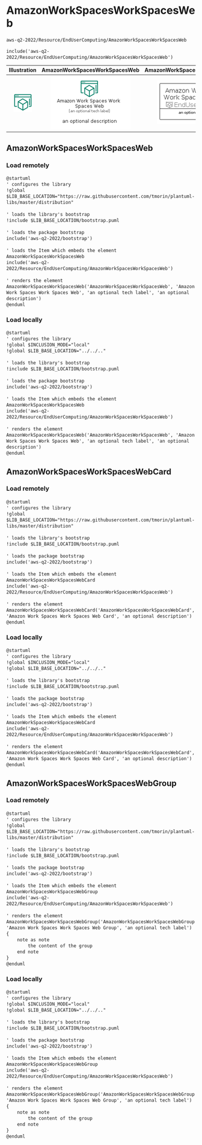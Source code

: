 # AmazonWorkSpacesWorkSpacesWeb


```text
aws-q2-2022/Resource/EndUserComputing/AmazonWorkSpacesWorkSpacesWeb
```

```text
include('aws-q2-2022/Resource/EndUserComputing/AmazonWorkSpacesWorkSpacesWeb')
```



| Illustration | AmazonWorkSpacesWorkSpacesWeb | AmazonWorkSpacesWorkSpacesWebCard | AmazonWorkSpacesWorkSpacesWebGroup |
| :---: | :---: | :---: | :---: |
| ![illustration for Illustration](../../../aws-q2-2022/Resource/EndUserComputing/AmazonWorkSpacesWorkSpacesWeb.png) | ![illustration for AmazonWorkSpacesWorkSpacesWeb](../../../aws-q2-2022/Resource/EndUserComputing/AmazonWorkSpacesWorkSpacesWeb.Local.png) | ![illustration for AmazonWorkSpacesWorkSpacesWebCard](../../../aws-q2-2022/Resource/EndUserComputing/AmazonWorkSpacesWorkSpacesWebCard.Local.png) | ![illustration for AmazonWorkSpacesWorkSpacesWebGroup](../../../aws-q2-2022/Resource/EndUserComputing/AmazonWorkSpacesWorkSpacesWebGroup.Local.png) |




## AmazonWorkSpacesWorkSpacesWeb

### Load remotely
```plantuml
@startuml
' configures the library
!global $LIB_BASE_LOCATION="https://raw.githubusercontent.com/tmorin/plantuml-libs/master/distribution"

' loads the library's bootstrap
!include $LIB_BASE_LOCATION/bootstrap.puml

' loads the package bootstrap
include('aws-q2-2022/bootstrap')

' loads the Item which embeds the element AmazonWorkSpacesWorkSpacesWeb
include('aws-q2-2022/Resource/EndUserComputing/AmazonWorkSpacesWorkSpacesWeb')

' renders the element
AmazonWorkSpacesWorkSpacesWeb('AmazonWorkSpacesWorkSpacesWeb', 'Amazon Work Spaces Work Spaces Web', 'an optional tech label', 'an optional description')
@enduml
```

### Load locally
```plantuml
@startuml
' configures the library
!global $INCLUSION_MODE="local"
!global $LIB_BASE_LOCATION="../../.."

' loads the library's bootstrap
!include $LIB_BASE_LOCATION/bootstrap.puml

' loads the package bootstrap
include('aws-q2-2022/bootstrap')

' loads the Item which embeds the element AmazonWorkSpacesWorkSpacesWeb
include('aws-q2-2022/Resource/EndUserComputing/AmazonWorkSpacesWorkSpacesWeb')

' renders the element
AmazonWorkSpacesWorkSpacesWeb('AmazonWorkSpacesWorkSpacesWeb', 'Amazon Work Spaces Work Spaces Web', 'an optional tech label', 'an optional description')
@enduml
```

## AmazonWorkSpacesWorkSpacesWebCard

### Load remotely
```plantuml
@startuml
' configures the library
!global $LIB_BASE_LOCATION="https://raw.githubusercontent.com/tmorin/plantuml-libs/master/distribution"

' loads the library's bootstrap
!include $LIB_BASE_LOCATION/bootstrap.puml

' loads the package bootstrap
include('aws-q2-2022/bootstrap')

' loads the Item which embeds the element AmazonWorkSpacesWorkSpacesWebCard
include('aws-q2-2022/Resource/EndUserComputing/AmazonWorkSpacesWorkSpacesWeb')

' renders the element
AmazonWorkSpacesWorkSpacesWebCard('AmazonWorkSpacesWorkSpacesWebCard', 'Amazon Work Spaces Work Spaces Web Card', 'an optional description')
@enduml
```

### Load locally
```plantuml
@startuml
' configures the library
!global $INCLUSION_MODE="local"
!global $LIB_BASE_LOCATION="../../.."

' loads the library's bootstrap
!include $LIB_BASE_LOCATION/bootstrap.puml

' loads the package bootstrap
include('aws-q2-2022/bootstrap')

' loads the Item which embeds the element AmazonWorkSpacesWorkSpacesWebCard
include('aws-q2-2022/Resource/EndUserComputing/AmazonWorkSpacesWorkSpacesWeb')

' renders the element
AmazonWorkSpacesWorkSpacesWebCard('AmazonWorkSpacesWorkSpacesWebCard', 'Amazon Work Spaces Work Spaces Web Card', 'an optional description')
@enduml
```

## AmazonWorkSpacesWorkSpacesWebGroup

### Load remotely
```plantuml
@startuml
' configures the library
!global $LIB_BASE_LOCATION="https://raw.githubusercontent.com/tmorin/plantuml-libs/master/distribution"

' loads the library's bootstrap
!include $LIB_BASE_LOCATION/bootstrap.puml

' loads the package bootstrap
include('aws-q2-2022/bootstrap')

' loads the Item which embeds the element AmazonWorkSpacesWorkSpacesWebGroup
include('aws-q2-2022/Resource/EndUserComputing/AmazonWorkSpacesWorkSpacesWeb')

' renders the element
AmazonWorkSpacesWorkSpacesWebGroup('AmazonWorkSpacesWorkSpacesWebGroup', 'Amazon Work Spaces Work Spaces Web Group', 'an optional tech label') {
    note as note
        the content of the group
    end note
}
@enduml
```

### Load locally
```plantuml
@startuml
' configures the library
!global $INCLUSION_MODE="local"
!global $LIB_BASE_LOCATION="../../.."

' loads the library's bootstrap
!include $LIB_BASE_LOCATION/bootstrap.puml

' loads the package bootstrap
include('aws-q2-2022/bootstrap')

' loads the Item which embeds the element AmazonWorkSpacesWorkSpacesWebGroup
include('aws-q2-2022/Resource/EndUserComputing/AmazonWorkSpacesWorkSpacesWeb')

' renders the element
AmazonWorkSpacesWorkSpacesWebGroup('AmazonWorkSpacesWorkSpacesWebGroup', 'Amazon Work Spaces Work Spaces Web Group', 'an optional tech label') {
    note as note
        the content of the group
    end note
}
@enduml
```

